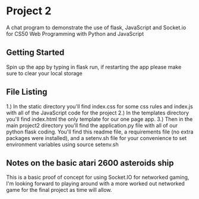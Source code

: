 # Project 2

A chat program to demonstrate the use of flask, JavaScript and Socket.io
for CS50 Web Programming with Python and JavaScript

## Getting Started

Spin up the app by typing in flask run, if restarting the app please
make sure to clear your local storage


## File Listing
1.)  In the static directory you'll find index.css for some css rules
and index.js with all of the JavaScript code for the project
2.)  In the templates directory you'll find index.html the only template
for our one page app.
3.)  Then in the main project2 directory you'll find the application.py
file with all of our python flask coding.  You'll find this readme file,
a requirements file (no extra packages were installed), and a setenv.sh
file for your convenience to set environment variables using
source setenv.sh

## Notes on the basic atari 2600 asteroids ship
This is a basic proof of concept for using Socket.IO for networked
gaming, I'm looking forward to playing around with a
more worked out networked game for the final project as time
will allow.

